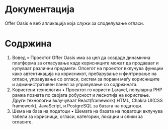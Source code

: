 # Документација

Offer Oasis e веб апликација која служи за споделување огласи.

# Содржина
1. Вовед
• Проектот Offer Oasis има за цел да создаде динамична платформа за огласување каде корисниците можат да продаваат и купуваат различни предмети.
 Опсегот на проектот вклучува функции како автентикација на корисникот, пребарување и филтрирање на огласи, управување со огласи, систем за пораки меѓу корисниците и административен панел за управување со содржината.
3. Користени технологии
• Проектот го користи Laravel, популарна PHP рамка позната по својата
робусност и леснотија на користење. Други технологии вклучуваат React(framework) HTML, Chakra UI(CSS framework),
JavaScript, и PostgreSQL за базата на податоци.
4. Шема на база на податоци
• Шемата на базата на податоци вклучува табели за корисници, огласи, категории, локации и слики за огласите.
